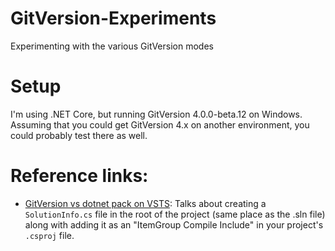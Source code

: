 # GitVersion-Experiments

Experimenting with the various GitVersion modes

# Setup

I'm using .NET Core, but running GitVersion 4.0.0-beta.12 on Windows.  Assuming that you could get GitVersion 4.x on another environment, you could probably test there as well.

# Reference links:

- [GitVersion vs dotnet pack on VSTS](https://tech.trailmax.info/2017/11/gitversion-vs-dotnet-pack-on-vsts/): 
Talks about creating a `SolutionInfo.cs` file in the root of the project (same place as the .sln file) along with adding it as an "ItemGroup Compile Include" in your project's `.csproj` file.

